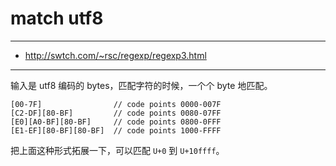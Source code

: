 # match utf8

---

+ http://swtch.com/~rsc/regexp/regexp3.html

---

输入是 utf8 编码的 bytes，匹配字符的时候，一个个 byte 地匹配。

```
[00-7F]                // code points 0000-007F
[C2-DF][80-BF]         // code points 0080-07FF
[E0][A0-BF][80-BF]     // code points 0800-0FFF
[E1-EF][80-BF][80-BF]  // code points 1000-FFFF
```

把上面这种形式拓展一下，可以匹配 `U+0` 到 `U+10ffff`。
